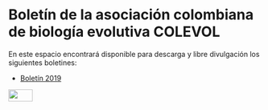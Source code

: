 # **Boletín de la asociación colombiana de biología evolutiva COLEVOL**

En este espacio encontrará disponible para descarga y libre divulgación los siguientes boletines: 

* [Boletín 2019](https://github.com/colevol/Boletin/blob/main/boletines/BoletinCOLEVOL_2019_1.pdf) 

<img src="https://github.com/colevol/Boletin/blob/main/portadas/BoletinCOLEVOL_2019_1_Portada.png" height="24" width="48">
